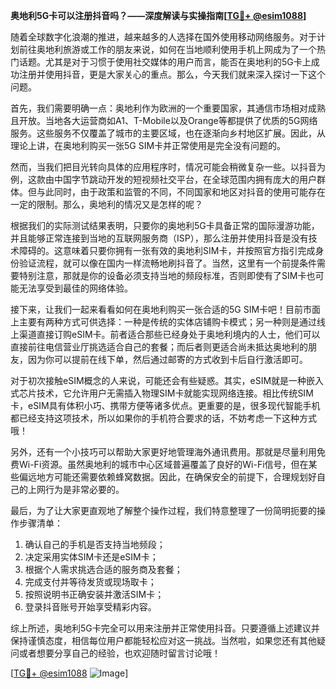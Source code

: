 **奥地利5G卡可以注册抖音吗？——深度解读与实操指南[[TG💪+ @esim1088](https://t.me/s/esim1088)]**

随着全球数字化浪潮的推进，越来越多的人选择在国外使用移动网络服务。对于计划前往奥地利旅游或工作的朋友来说，如何在当地顺利使用手机上网成为了一个热门话题。尤其是对于习惯于使用社交媒体的用户而言，能否在奥地利的5G卡上成功注册并使用抖音，更是大家关心的重点。那么，今天我们就来深入探讨一下这个问题。

首先，我们需要明确一点：奥地利作为欧洲的一个重要国家，其通信市场相对成熟且开放。当地各大运营商如A1、T-Mobile以及Orange等都提供了优质的5G网络服务。这些服务不仅覆盖了城市的主要区域，也在逐渐向乡村地区扩展。因此，从理论上讲，在奥地利购买一张5G SIM卡并正常使用是完全没有问题的。

然而，当我们把目光转向具体的应用程序时，情况可能会稍微复杂一些。以抖音为例，这款由中国字节跳动开发的短视频社交平台，在全球范围内拥有庞大的用户群体。但与此同时，由于政策和监管的不同，不同国家和地区对抖音的使用可能存在一定的限制。那么，奥地利的情况又是怎样的呢？

根据我们的实际测试结果表明，只要你的奥地利5G卡具备正常的国际漫游功能，并且能够正常连接到当地的互联网服务商（ISP），那么注册并使用抖音是没有技术障碍的。这意味着只要你拥有一张有效的奥地利SIM卡，并按照官方指引完成身份验证流程，就可以像在国内一样流畅地刷抖音了。当然，这里有一个前提条件需要特别注意，那就是你的设备必须支持当地的频段标准，否则即使有了SIM卡也可能无法享受到最佳的网络体验。

接下来，让我们一起来看看如何在奥地利购买一张合适的5G SIM卡吧！目前市面上主要有两种方式可供选择：一种是传统的实体店铺购卡模式；另一种则是通过线上渠道直接订购eSIM卡。前者适合那些已经身处于奥地利境内的人士，他们可以直接前往电信营业厅挑选适合自己的套餐；而后者则更适合尚未抵达奥地利的朋友，因为你可以提前在线下单，然后通过邮寄的方式收到卡后自行激活即可。

对于初次接触eSIM概念的人来说，可能还会有些疑惑。其实，eSIM就是一种嵌入式芯片技术，它允许用户无需插入物理SIM卡就能实现网络连接。相比传统SIM卡，eSIM具有体积小巧、携带方便等诸多优点。更重要的是，很多现代智能手机都已经支持这项技术，所以如果你的手机符合要求的话，不妨考虑一下这种方式哦！

另外，还有一个小技巧可以帮助大家更好地管理海外通讯费用。那就是尽量利用免费Wi-Fi资源。虽然奥地利的城市中心区域普遍覆盖了良好的Wi-Fi信号，但在某些偏远地方可能还需要依赖蜂窝数据。因此，在确保安全的前提下，合理规划好自己的上网行为是非常必要的。

最后，为了让大家更直观地了解整个操作过程，我们特意整理了一份简明扼要的操作步骤清单：

1. 确认自己的手机是否支持当地频段；
2. 决定采用实体SIM卡还是eSIM卡；
3. 根据个人需求挑选合适的服务商及套餐；
4. 完成支付并等待发货或现场取卡；
5. 按照说明书正确安装并激活SIM卡；
6. 登录抖音账号开始享受精彩内容。

综上所述，奥地利5G卡完全可以用来注册并正常使用抖音。只要遵循上述建议并保持谨慎态度，相信每位用户都能轻松应对这一挑战。当然啦，如果您还有其他疑问或者想要分享自己的经验，也欢迎随时留言讨论哦！

[[TG💪+ @esim1088](https://t.me/s/esim1088) ![Image](https://i.postimg.cc/4NQfJmqS/Snipaste-2025-05-13-00-14-12.png)]